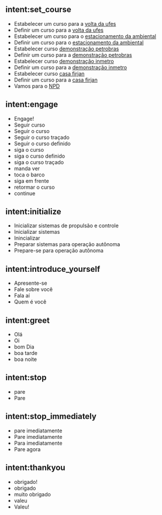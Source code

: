 ## intent:set_course
- Estabelecer um curso para a [volta da ufes](place)
- Definir um curso para a [volta da ufes](place)
- Estabelecer um curso para o [estacionamento da ambiental](place)
- Definir um curso para o [estacionamento da ambiental](place)
- Estabelecer curso [demonstração petrobras](place)
- Definir um curso para a [demonstração petrobras](place)
- Estabelecer curso [demonstração inmetro](place)
- Definir um curso para a [demonstração inmetro](place)
- Estabelecer curso [casa firjan](place)
- Definir um curso para a [casa firjan](place)
- Vamos para o [NPD](place)

## intent:engage
- Engage!
- Seguir curso
- Seguir o curso
- Seguir o curso traçado
- Seguir o curso definido
- siga o curso
- siga o curso definido
- siga o curso traçado
- manda ver
- toca o barco
- siga em frente
- retormar o curso
- continue

## intent:initialize
- Inicializar sistemas de propulsão e controle 
- Inicializar sistemas
- Inincializar
- Preparar sistemas para operação autônoma
- Prepare-se para operação autônoma

## intent:introduce_yourself
- Apresente-se
- Fale sobre você
- Fala aí
- Quem é você

## intent:greet
- Olá
- Oi
- bom Dia
- boa tarde
- boa noite

## intent:stop
- pare
- Pare

## intent:stop_immediately
- pare imediatamente
- Pare imediatamente
- Para imediatamente
- Pare agora

## intent:thankyou
- obrigado!
- obrigado
- muito obrigado
- valeu
- Valeu!
